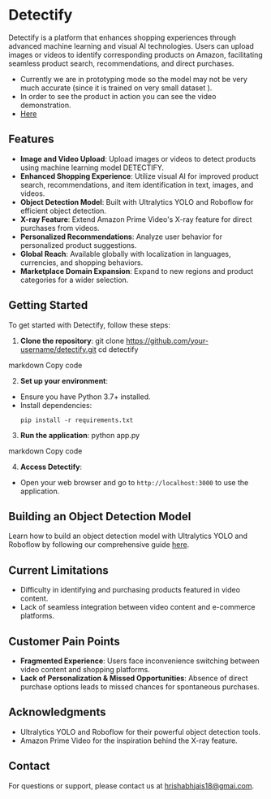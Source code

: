 # Detectify

Detectify is a platform that enhances shopping experiences through advanced machine learning and visual AI technologies. Users can upload images or videos to identify corresponding products on Amazon, facilitating seamless product search, recommendations, and direct purchases.

- Currently we are in prototyping mode so the model may not be very much accurate (since it is trained on very small dataset ).
- In order to see the product in action you can see the video demonstration.
- <a href='https://drive.google.com/file/d/14m0qEbtdzwA3NMjwRjkxldL0q2IeAZ_y/view?usp=sharing' target="_blank"> Here </a>


## Features

- **Image and Video Upload**: Upload images or videos to detect products using machine learning model DETECTIFY.
- **Enhanced Shopping Experience**: Utilize visual AI for improved product search, recommendations, and item identification in text, images, and videos.
- **Object Detection Model**: Built with Ultralytics YOLO and Roboflow for efficient object detection.
- **X-ray Feature**: Extend Amazon Prime Video's X-ray feature for direct purchases from videos.
- **Personalized Recommendations**: Analyze user behavior for personalized product suggestions.
- **Global Reach**: Available globally with localization in languages, currencies, and shopping behaviors.
- **Marketplace Domain Expansion**: Expand to new regions and product categories for a wider selection.

## Getting Started

To get started with Detectify, follow these steps:

1. **Clone the repository**:
git clone https://github.com/your-username/detectify.git
cd detectify

markdown
Copy code

2. **Set up your environment**:
- Ensure you have Python 3.7+ installed.
- Install dependencies:
  ```
  pip install -r requirements.txt
  ```

3. **Run the application**:
python app.py

markdown
Copy code

4. **Access Detectify**:
- Open your web browser and go to `http://localhost:3000` to use the application.

## Building an Object Detection Model

Learn how to build an object detection model with Ultralytics YOLO and Roboflow by following our comprehensive guide [here](link-to-guide).

## Current Limitations

- Difficulty in identifying and purchasing products featured in video content.
- Lack of seamless integration between video content and e-commerce platforms.

## Customer Pain Points

- **Fragmented Experience**: Users face inconvenience switching between video content and shopping platforms.
- **Lack of Personalization & Missed Opportunities**: Absence of direct purchase options leads to missed chances for spontaneous purchases.

## Acknowledgments

- Ultralytics YOLO and Roboflow for their powerful object detection tools.
- Amazon Prime Video for the inspiration behind the X-ray feature.

## Contact

For questions or support, please contact us at hrishabhjais18@gmai.com.
